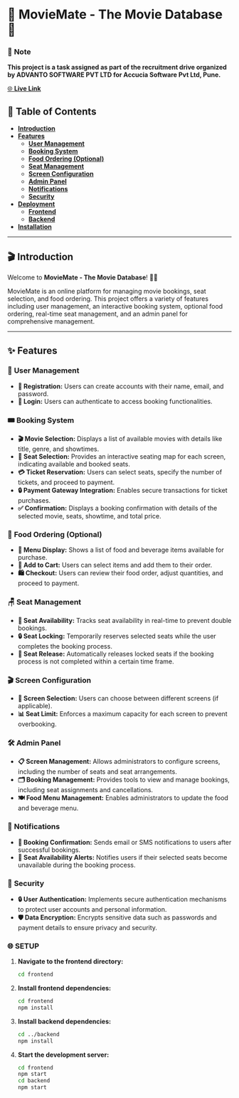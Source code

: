# 🌟 **MovieMate - The Movie Database** 🌟

### 📝 **Note**
**This project is a task assigned as part of the recruitment drive organized by ADVANTO SOFTWARE PVT LTD for Accucia Software Pvt Ltd, Pune.**

[🌐 **Live Link**](https://www.themoviedb.org/)

## 📖 Table of Contents

- [**Introduction**](#introduction)
- [**Features**](#features)
  - [**User Management**](#user-management)
  - [**Booking System**](#booking-system)
  - [**Food Ordering (Optional)**](#food-ordering-optional)
  - [**Seat Management**](#seat-management)
  - [**Screen Configuration**](#screen-configuration)
  - [**Admin Panel**](#admin-panel)
  - [**Notifications**](#notifications)
  - [**Security**](#security)
- [**Deployment**](#deployment)
  - [**Frontend**](#frontend)
  - [**Backend**](#backend)
- [**Installation**](#installation)

---

## 🎬 **Introduction**

Welcome to **MovieMate - The Movie Database**! 🍿🎥 

MovieMate is an online platform for managing movie bookings, seat selection, and food ordering. This project offers a variety of features including user management, an interactive booking system, optional food ordering, real-time seat management, and an admin panel for comprehensive management.

---

## ✨ **Features**

### 👥 **User Management**

- **📝 Registration:** Users can create accounts with their name, email, and password.
- **🔑 Login:** Users can authenticate to access booking functionalities.

### 🎟️ **Booking System**

- **🎬 Movie Selection:** Displays a list of available movies with details like title, genre, and showtimes.
- **🎫 Seat Selection:** Provides an interactive seating map for each screen, indicating available and booked seats.
- **💳 Ticket Reservation:** Users can select seats, specify the number of tickets, and proceed to payment.
- **🔒 Payment Gateway Integration:** Enables secure transactions for ticket purchases.
- **✅ Confirmation:** Displays a booking confirmation with details of the selected movie, seats, showtime, and total price.

### 🍔 **Food Ordering (Optional)**

- **🍟 Menu Display:** Shows a list of food and beverage items available for purchase.
- **🛒 Add to Cart:** Users can select items and add them to their order.
- **🛍️ Checkout:** Users can review their food order, adjust quantities, and proceed to payment.

### 🪑 **Seat Management**

- **📅 Seat Availability:** Tracks seat availability in real-time to prevent double bookings.
- **🔒 Seat Locking:** Temporarily reserves selected seats while the user completes the booking process.
- **🔄 Seat Release:** Automatically releases locked seats if the booking process is not completed within a certain time frame.

### 🎬 **Screen Configuration**

- **🎥 Screen Selection:** Users can choose between different screens (if applicable).
- **📊 Seat Limit:** Enforces a maximum capacity for each screen to prevent overbooking.

### 🛠️ **Admin Panel**

- **📋 Screen Management:** Allows administrators to configure screens, including the number of seats and seat arrangements.
- **🗂️ Booking Management:** Provides tools to view and manage bookings, including seat assignments and cancellations.
- **🍽️ Food Menu Management:** Enables administrators to update the food and beverage menu.

### 🔔 **Notifications**

- **📧 Booking Confirmation:** Sends email or SMS notifications to users after successful bookings.
- **🔔 Seat Availability Alerts:** Notifies users if their selected seats become unavailable during the booking process.

### 🔐 **Security**

- **🔒 User Authentication:** Implements secure authentication mechanisms to protect user accounts and personal information.
- **🛡️ Data Encryption:** Encrypts sensitive data such as passwords and payment details to ensure privacy and security.



### 🌐 **SETUP**

1. **Navigate to the frontend directory:**
   ```bash
   cd frontend

2. **Install frontend dependencies:**
   ```sh
   cd frontend
   npm install

3. **Install backend dependencies:**
   ```sh
   cd ../backend
   npm install

4. **Start the development server:**
   ```sh
   cd frontend
   npm start
   cd backend
   npm start

